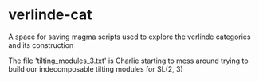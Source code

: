 # verlinde-cat
A space for saving magma scripts used to explore the verlinde categories and its construction

The file 'tilting_modules_3.txt' is Charlie starting to mess around trying to build our indecomposable tilting modules for SL(2, 3)
